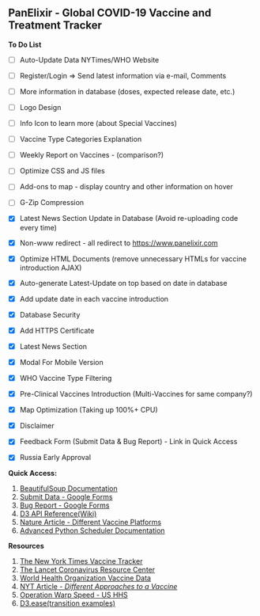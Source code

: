 ## PanElixir - Global COVID-19 Vaccine and Treatment Tracker

**To Do List**
* [ ] Auto-Update Data NYTimes/WHO Website
* [ ] Register/Login => Send latest information via e-mail, Comments
* [ ] More information in database (doses, expected release date, etc.)
* [ ] Logo Design
* [ ] Info Icon to learn more (about Special Vaccines)
* [ ] Vaccine Type Categories Explanation
* [ ] Weekly Report on Vaccines - (comparison?)
* [ ] Optimize CSS and JS files
* [ ] Add-ons to map - display country and other information on hover
* [ ] G-Zip Compression
* [X] Latest News Section Update in Database (Avoid re-uploading code every time)
* [X] Non-www redirect - all redirect to https://www.panelixir.com
* [X] Optimize HTML Documents (remove unnecessary HTMLs for vaccine introduction AJAX)
* [X] Auto-generate Latest-Update on top based on date in database
* [X] Add update date in each vaccine introduction
* [X] Database Security
* [X] Add HTTPS Certificate
* [X] Latest News Section
* [X] Modal For Mobile Version
* [X] WHO Vaccine Type Filtering
* [X] Pre-Clinical Vaccines Introduction (Multi-Vaccines for same company?)
* [X] Map Optimization (Taking up 100%+ CPU)
* [X] Disclaimer
* [X] Feedback Form (Submit Data & Bug Report) - Link in Quick Access
* [X] Russia Early Approval


**Quick Access:**
1. [BeautifulSoup Documentation](https://www.crummy.com/software/BeautifulSoup/bs4/doc/)
2. [Submit Data - Google Forms](https://docs.google.com/forms/d/1UNOq6-FG93ysnf9Qz9wue7jy_IV_Kkay38vr3I4aEsc/edit?usp=sharing)
3. [Bug Report - Google Forms](https://docs.google.com/forms/d/1fPws_MFtqO4bLWH_1xhLt4AEEcYHpdQt8DiRNabJc-Y/edit?usp=sharing)
4. [D3 API Reference(Wiki)](https://github.com/d3/d3/blob/master/API.md)
5. [Nature Article - Different Vaccine Platforms](https://www.nature.com/articles/s41563-020-0746-0)
6. [Advanced Python Scheduler Documentation](https://apscheduler.readthedocs.io/en/stable/)

**Resources**
1. [The New York Times Vaccine Tracker](https://www.nytimes.com/interactive/2020/science/coronavirus-vaccine-tracker.html)
2. [The Lancet Coronavirus Resource Center](https://www.thelancet.com/coronavirus?dgcid=kr_pop-up_tlcoronavirus20)
3. [World Health Organization Vaccine Data](https://www.who.int/publications/m/item/draft-landscape-of-covid-19-candidate-vaccines)
4. [NYT Article - *Different Approaches to a Vaccine*](https://www.nytimes.com/interactive/2020/05/20/science/coronavirus-vaccine-development.html?action=click&module=RelatedLinks&pgtype=Article)
5. [Operation Warp Speed - US HHS](https://www.hhs.gov/coronavirus/explaining-operation-warp-speed/index.html)
7. [D3.ease(transition examples)](https://observablehq.com/@d3/easing-animations)